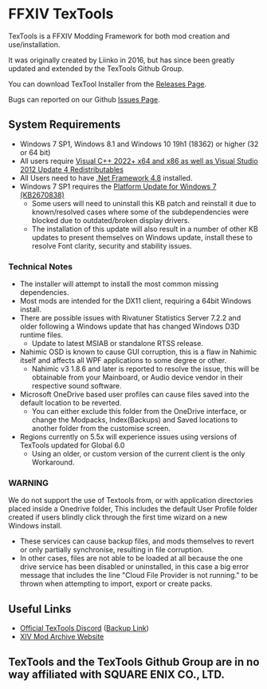 # FFXIV TexTools

TexTools is a FFXIV Modding Framework for both mod creation and use/installation. 

It was originally created by Liinko in 2016, but has since been greatly updated and extended by the TexTools Github Group.


You can download TexTool Installer from the [Releases Page](https://github.com/TexTools/FFXIV_TexTools_UI/releases).

Bugs can reported on our Github [Issues Page](https://github.com/TexTools/FFXIV_TexTools_UI/issues).


## System Requirements

- Windows 7 SP1, Windows 8.1 and Windows 10 19h1 (18362) or higher (32 or 64 bit)
- All users require [Visual C++ 2022+ x64 and x86 as well as Visual Studio 2012 Update 4 Redistributables](https://docs.microsoft.com/en-us/cpp/windows/latest-supported-vc-redist?view=msvc-170)
- All Users need to have [.Net Framework 4.8](https://dotnet.microsoft.com/download/dotnet-framework/net48) installed.
- Windows 7 SP1 requires the [Platform Update for Windows 7 (KB2670838)](https://www.microsoft.com/en-au/download/details.aspx?id=36805)
  - Some users will need to uninstall this KB patch and reinstall it due to known/resolved cases where some of the subdependencies were blocked due to outdated/broken display drivers.
  - The installation of this update will also result in a number of other KB updates to present themselves on Windows update, install these to resolve Font clarity, security and stability issues.

### Technical Notes

- The installer will attempt to install the most common missing dependencies.
- Most mods are intended for the DX11 client, requiring a 64bit Windows install.
- There are possible issues with Rivatuner Statistics Server 7.2.2 and older following a Windows update that has changed Windows D3D runtime files. 
  - Update to latest MSIAB or standalone RTSS release.
- Nahimic OSD is known to cause GUI corruption, this is a flaw in Nahimic itself and affects all WPF applications to some degree or other.
  - Nahimic v3 1.8.6 and later is reported to resolve the issue, this will be obtainable from your Mainboard, or Audio device vendor in their respective sound software.
- Microsoft OneDrive based user profiles can cause files saved into the default location to be reverted. 
  - You can either exclude this folder from the OneDrive interface, or change the Modpacks, Index(Backups) and Saved locations to another folder from the customise screen.
- Regions currently on 5.5x will experience issues using versions of TexTools updated for Global 6.0
  - Using an older, or custom version of the current client is the only Workaround.
  
### WARNING

We do not support the use of Textools from, or with application directories placed inside a Onedrive folder, This includes the default User Profile folder created if users blindly click through the first time wizard on a new Windows install.

- These services can cause backup files, and mods themselves to revert or only partially synchronise, resulting in file corruption.
- In other cases, files are not able to be loaded at all because the one drive service has been disabled or uninstalled, in this case a big error message that includes the line "Cloud File Provider is not running." to be thrown when attempting to import, export or create packs.

## Useful Links
- [Official TexTools Discord](https://discord.gg/ffxivtextools) ([Backup Link](https://discord.gg/rXaaYh3GpE))
- [XIV Mod Archive Website](https://www.xivmodarchive.com/)


## TexTools and the TexTools Github Group are in no way affiliated with SQUARE ENIX CO., LTD.
